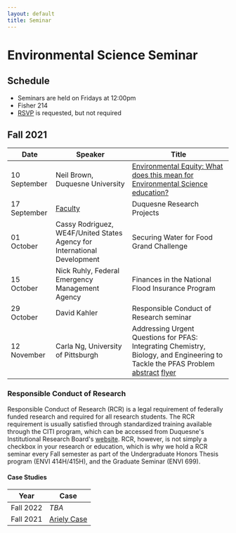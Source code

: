 ```yaml
---
layout: default
title: Seminar
---
```

# Environmental Science Seminar  

## Schedule  
- Seminars are held on Fridays at 12:00pm  
- Fisher 214  
- [RSVP](https://bit.ly/ESsemRSVP) is requested, but not required

## Fall 2021  

|Date|Speaker|Title|
|---|---|---|
|10 September|Neil Brown, Duquesne University|[Environmental Equity: What does this mean for Environmental Science education?](https://duq.box.com/shared/static/jdi7y6ruwiu02wu11nf79135u8kotu53.pdf)|  
|17 September|[Faculty](https://www.duq.edu/academics/schools/natural-and-environmental-sciences/academics/departments-and-programs/environmental-science-and-environmental-science-and-management/about/faculty-and-staff)|Duquesne Research Projects|  
|01 October|Cassy Rodriguez, WE4F/United States Agency for International Development|Securing Water for Food Grand Challenge|  
|15 October|Nick Ruhly, Federal Emergency Management Agency|Finances in the National Flood Insurance Program|  
|29 October|David Kahler|Responsible Conduct of Research seminar|  
|12 November|Carla Ng, University of Pittsburgh|Addressing Urgent Questions for PFAS: Integrating Chemistry, Biology, and Engineering to Tackle the PFAS Problem [abstract](https://duq.box.com/shared/static/zfj1fu5h81lolrhu9mdi5ub8mpuxpbbp.pdf) [flyer](https://duq.box.com/shared/static/1z45kgilitpq8q89go6iac6jw62pzu0a.pdf)|  

### Responsible Conduct of Research  
Responsible Conduct of Research (RCR) is a legal requirement of federally funded research and required for all research students.  The RCR requirement is usually satisfied through standardized training available through the CITI program, which can be accessed from Duquesne's Institutional Research Board's [website](https://www.duq.edu/research/research-conduct/human-subjects---irb).  RCR, however, is not simply a checkbox in your research or education, which is why we hold a RCR seminar every Fall semester as part of the Undergraduate Honors Thesis program (ENVI 414H/415H), and the Graduate Seminar (ENVI 699).  

#### Case Studies  

|Year      |Case          |
|----------|--------------|
|Fall 2022 |*TBA*         |
|Fall 2021 |[Ariely Case](https://duq.box.com/s/zhavrk0sh429fus71axbzjktrqecf1tt) |  
